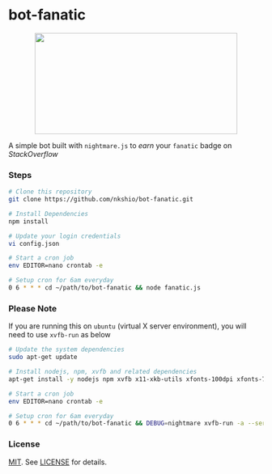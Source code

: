 # bot-fanatic
<p align="center">
 <img src="https://media.giphy.com/media/nGnKGLOqzhfGM/giphy.gif" width="400" height="200"/>
</p>

A simple bot built with `nightmare.js` to *earn* your `fanatic` badge on *StackOverflow* 

### Steps 

```bash
# Clone this repository
git clone https://github.com/nkshio/bot-fanatic.git

# Install Dependencies
npm install

# Update your login credentials
vi config.json

# Start a cron job
env EDITOR=nano crontab -e

# Setup cron for 6am everyday
0 6 * * * cd ~/path/to/bot-fanatic && node fanatic.js
```

### Please Note
If you are running this on `ubuntu` (virtual X server environment), you will need to use  `xvfb-run`  as below

```bash
# Update the system dependencies
sudo apt-get update

# Install nodejs, npm, xvfb and related dependencies
apt-get install -y nodejs npm xvfb x11-xkb-utils xfonts-100dpi xfonts-75dpi xfonts-scalable xfonts-cyrillic x11-apps clang libdbus-1-dev libgtk2.0-dev libnotify-dev libgnome-keyring-dev libgconf2-dev libasound2-dev libcap-dev libcups2-dev libxtst-dev libxss1 libnss3-dev gcc-multilib g++-multilib

# Start a cron job
env EDITOR=nano crontab -e

# Setup cron for 6am everyday
0 6 * * * cd ~/path/to/bot-fanatic && DEBUG=nightmare xvfb-run -a --server-args="-screen 0 1366x768x24" node fanatic.js
```

### License

[MIT][MIT]. See [LICENSE][licence-file] for details.

[MIT]: http://rem.mit-license.org
[licence-file]: https://github.com/nkshio/bot-fanatic/blob/master/LICENSE
